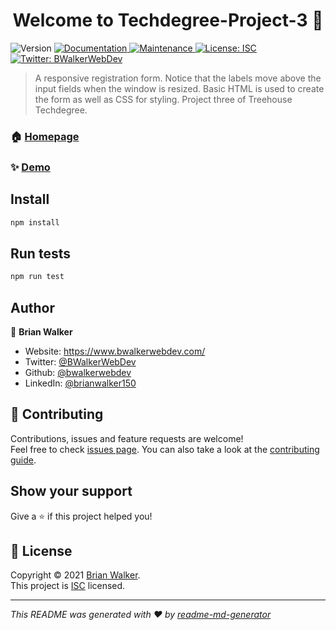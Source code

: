 <h1 align="center">Welcome to Techdegree-Project-3 👋</h1>
<p>
  <img alt="Version" src="https://img.shields.io/badge/version-1.0.0-blue.svg?cacheSeconds=2592000" />
  <a href="https://github.com/bwalkerwebdev/Techdegree-Project-3#readme" target="_blank">
    <img alt="Documentation" src="https://img.shields.io/badge/documentation-yes-brightgreen.svg" />
  </a>
  <a href="https://github.com/bwalkerwebdev/Techdegree-Project-3/graphs/commit-activity" target="_blank">
    <img alt="Maintenance" src="https://img.shields.io/badge/Maintained%3F-yes-green.svg" />
  </a>
  <a href="https://github.com/bwalkerwebdev/Techdegree-Project-3/blob/master/LICENSE" target="_blank">
    <img alt="License: ISC" src="https://img.shields.io/github/license/bwalkerwebdev/techdegree-project-3" />
  </a>
  <a href="https://twitter.com/BWalkerWebDev" target="_blank">
    <img alt="Twitter: BWalkerWebDev" src="https://img.shields.io/twitter/follow/BWalkerWebDev.svg?style=social" />
  </a>
</p>

> A responsive registration form. Notice that the labels move above the input fields when the window is resized. Basic HTML is used to create the form as well as CSS for styling. Project three of Treehouse Techdegree.

### 🏠 [Homepage](https://github.com/bwalkerwebdev/Techdegree-Project-3#readme)

### ✨ [Demo](https://bwalkerwebdev.github.io/Techdegree-Project-3/)

## Install

```sh
npm install
```

## Run tests

```sh
npm run test
```

## Author

👤 **Brian Walker**

- Website: https://www.bwalkerwebdev.com/
- Twitter: [@BWalkerWebDev](https://twitter.com/BWalkerWebDev)
- Github: [@bwalkerwebdev](https://github.com/bwalkerwebdev)
- LinkedIn: [@brianwalker150](https://linkedin.com/in/brianwalker150)

## 🤝 Contributing

Contributions, issues and feature requests are welcome!<br />Feel free to check [issues page](https://github.com/bwalkerwebdev/Techdegree-Project-3/issues). You can also take a look at the [contributing guide](https://github.com/bwalkerwebdev/Techdegree-Project-3/blob/master/CONTRIBUTING.md).

## Show your support

Give a ⭐️ if this project helped you!

## 📝 License

Copyright © 2021 [Brian Walker](https://github.com/bwalkerwebdev).<br />
This project is [ISC](https://github.com/bwalkerwebdev/Techdegree-Project-3/blob/master/LICENSE) licensed.

---

_This README was generated with ❤️ by [readme-md-generator](https://github.com/kefranabg/readme-md-generator)_
